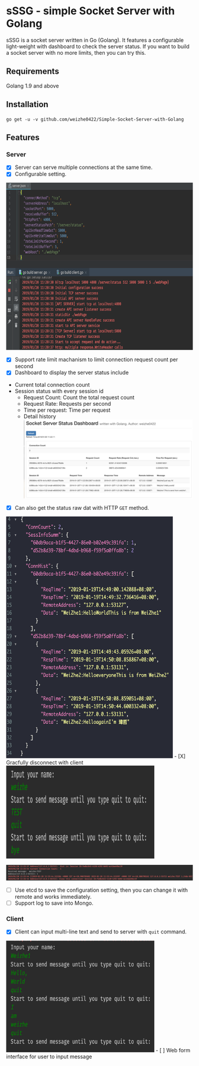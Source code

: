 # sSSG - simple Socket Server with Golang

sSSG is a socket server written in Go (Golang). It features a configurable light-weight with dashboard to check the server status. If you want to build a socket server with no more limits, then you can try this.

## Requirements
Golang 1.9 and above

## Installation
`go get -u -v github.com/weizhe0422/Simple-Socket-Server-with-Golang`

## Features
### Server
- [X] Server can serve multiple connections at the same time.
- [X] Configurable setting.

<img src="https://github.com/weizhe0422/Simple-Socket-Server-with-Golang/blob/develop/img/ConfigurationSetting.png" width="650" height="450" alt="ConfigurationSetting"/>

- [X] Support rate limit machanism to limit connection request count per second
- [X] Dashboard to display the server status include 
 - Current total connection count
 - Session status with every session id
    - Request Count: Count the total request count
    - Request Rate: Requests per second
    - Time per request: Time per request
    - Detail history
![ServerStatusDashboard](https://github.com/weizhe0422/Simple-Socket-Server-with-Golang/blob/develop/img/ServerStatusDashboard.png)
- [X] Can also get the status raw dat with HTTP `GET` method.
<img src="https://github.com/weizhe0422/Simple-Socket-Server-with-Golang/blob/develop/img/RespWithReqCnt.png" width="450" height="650" alt="RespWithReqCnt"/>
- [X] Gracfully disconnect with client
<img src="https://github.com/weizhe0422/Simple-Socket-Server-with-Golang/blob/develop/img/ClientBye.png" width="400" height="250" alt="ClientBye"/>

![ServerCloseConnection](https://github.com/weizhe0422/Simple-Socket-Server-with-Golang/blob/develop/img/ServerCloseConnection.png)
- [ ] Use etcd to save the configuration setting, then you can change it with remote and works immediately.
- [ ] Support log to save into Mongo.

### Client
- [X] Client can input multi-line text and send to server with `quit` command.
<img src="https://github.com/weizhe0422/Simple-Socket-Server-with-Golang/blob/develop/img/ClintMultilineInput.png" width="400" height="300" alt="ClintMultilineInput"/>
- [ ] Web form interface for user to input message

